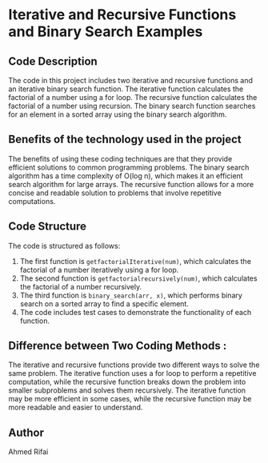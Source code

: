 # Iterative and Recursive Functions and Binary Search Examples

## Code Description
The code in this project includes two iterative and recursive functions and an iterative binary search function. The iterative function calculates the factorial of a number using a for loop. The recursive function calculates the factorial of a number using recursion. The binary search function searches for an element in a sorted array using the binary search algorithm.

## Benefits of the technology used in the project
The benefits of using these coding techniques are that they provide efficient solutions to common programming problems. The binary search algorithm has a time complexity of O(log n), which makes it an efficient search algorithm for large arrays. The recursive function allows for a more concise and readable solution to problems that involve repetitive computations.

## Code Structure
The code is structured as follows:

1. The first function is `getfactorialIterative(num)`, which calculates the factorial of a number iteratively using a for loop.
2. The second function is `getfactorialrecursively(num)`, which calculates the factorial of a number recursively.
3. The third function is `binary_search(arr, x)`, which performs binary search on a sorted array to find a specific element.
4. The code includes test cases to demonstrate the functionality of each function.

## Difference between Two Coding Methods :
The iterative and recursive functions provide two different ways to solve the same problem. The iterative function uses a for loop to perform a repetitive computation, while the recursive function breaks down the problem into smaller subproblems and solves them recursively. The iterative function may be more efficient in some cases, while the recursive function may be more readable and easier to understand.

## Author
Ahmed Rifai
